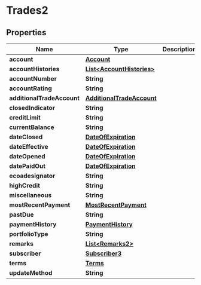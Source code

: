 

# Trades2


## Properties

| Name | Type | Description | Notes |
|------------ | ------------- | ------------- | -------------|
|**account** | [**Account**](Account.md) |  |  [optional] |
|**accountHistories** | [**List&lt;AccountHistories&gt;**](AccountHistories.md) |  |  [optional] |
|**accountNumber** | **String** |  |  [optional] |
|**accountRating** | **String** |  |  [optional] |
|**additionalTradeAccount** | [**AdditionalTradeAccount**](AdditionalTradeAccount.md) |  |  [optional] |
|**closedIndicator** | **String** |  |  [optional] |
|**creditLimit** | **String** |  |  [optional] |
|**currentBalance** | **String** |  |  [optional] |
|**dateClosed** | [**DateOfExpiration**](DateOfExpiration.md) |  |  [optional] |
|**dateEffective** | [**DateOfExpiration**](DateOfExpiration.md) |  |  [optional] |
|**dateOpened** | [**DateOfExpiration**](DateOfExpiration.md) |  |  [optional] |
|**datePaidOut** | [**DateOfExpiration**](DateOfExpiration.md) |  |  [optional] |
|**ecoadesignator** | **String** |  |  [optional] |
|**highCredit** | **String** |  |  [optional] |
|**miscellaneous** | **String** |  |  [optional] |
|**mostRecentPayment** | [**MostRecentPayment**](MostRecentPayment.md) |  |  [optional] |
|**pastDue** | **String** |  |  [optional] |
|**paymentHistory** | [**PaymentHistory**](PaymentHistory.md) |  |  [optional] |
|**portfolioType** | **String** |  |  [optional] |
|**remarks** | [**List&lt;Remarks2&gt;**](Remarks2.md) |  |  [optional] |
|**subscriber** | [**Subscriber3**](Subscriber3.md) |  |  [optional] |
|**terms** | [**Terms**](Terms.md) |  |  [optional] |
|**updateMethod** | **String** |  |  [optional] |



